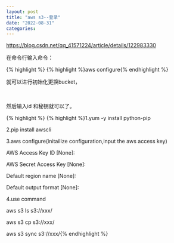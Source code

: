 ```yaml
---
layout: post
title: "aws s3--登录"
date: "2022-08-31"
categories: 
---
```

<p><a href="https://blog.csdn.net/qq_41571224/article/details/122983330">https://blog.csdn.net/qq_41571224/article/details/122983330</a></p>

<p>在命令行输入命令：</p>

{% highlight %}
{% highlight %}aws configure{% endhighlight %}

<p>就可以进行初始化更换bucket，</p>

<p>&nbsp;</p>

<p>然后输入id 和秘钥就可以了。</p>

{% highlight %}
{% highlight %}1.yum -y install python-pip

2.pip install awscli

3.aws configure(initailize configuration,input the aws access key)

AWS Access Key ID [None]:

AWS Secret Access Key [None]:

Default region name [None]:

Default output format [None]:

4.use command

aws s3 ls s3://xxx/

aws s3 cp s3://xxx/

aws s3 sync s3://xxx/{% endhighlight %}

